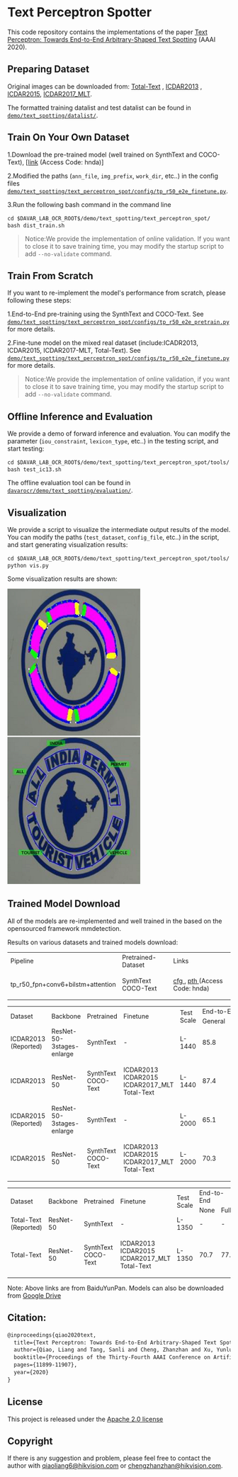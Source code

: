 # Text Perceptron Spotter

This code repository contains the implementations of the paper [Text Perceptron: Towards End-to-End Arbitrary-Shaped Text Spotting](https://arxiv.org/pdf/2002.06820.pdf) (AAAI 2020).

## Preparing Dataset
Original images can be downloaded from: [Total-Text](https://github.com/cs-chan/Total-Text-Dataset "Total-Text") , [ICDAR2013](https://rrc.cvc.uab.es/?ch=2) , [ICDAR2015](https://rrc.cvc.uab.es/?ch=4), [ICDAR2017_MLT](https://rrc.cvc.uab.es/?ch=8).

The formatted training datalist and test datalist can be found in [`demo/text_spotting/datalist/`](../datalist).


## Train On Your Own Dataset
1.Download the pre-trained model (well trained on SynthText and COCO-Text), [[link](https://pan.baidu.com/s/1KDWKlhU3s1WcKBBpKw9leA) (Access Code: hnda)]

2.Modified the paths (`ann_file`, `img_prefix`, `work_dir`, etc..) in the config files [`demo/text_spotting/text_perceptron_spot/config/tp_r50_e2e_finetune.py`](./configs/tp_r50_e2e_finetune.py).

3.Run the following bash command in the command line
``` shell
cd $DAVAR_LAB_OCR_ROOT$/demo/text_spotting/text_perceptron_spot/
bash dist_train.sh
```
>Notice:We provide the implementation of online validation. If you want to close it to save training time, you may modify the startup script to add `--no-validate` command.

## Train From Scratch
If you want to re-implement the model's performance from scratch, please following these steps:

1.End-to-End pre-training using the SynthText and COCO-Text. See [`demo/text_spotting/text_perceptron_spot/configs/tp_r50_e2e_pretrain.py`](./configs/tp_r50_e2e_pretrain.py) for more details.

2.Fine-tune model on the mixed real dataset (include:ICADR2013, ICDAR2015, ICDAR2017-MLT, Total-Text). See [`demo/text_spotting/text_perceptron_spot/configs/tp_r50_e2e_finetune.py`](./configs/tp_r50_e2e_finetune.py) for more details.

>Notice:We provide the implementation of online validation, if you want to close it to save training time, you may modify the startup script to add `--no-validate` command.

## Offline Inference and Evaluation
We provide a demo of forward inference and evaluation. You can modify the parameter (`iou_constraint`, `lexicon_type`, etc..) in the testing script, and start testing:
``` shell
cd $DAVAR_LAB_OCR_ROOT$/demo/text_spotting/text_perceptron_spot/tools/
bash test_ic13.sh
```

The offline evaluation tool can be found in [`davarocr/demo/text_spotting/evaluation/`](../evaluation).

## Visualization
We provide a script to visualize the intermediate output results of the model. You can modify the paths (`test_dataset`, `config_file`, etc..) in the script, and start generating visualization results:
``` shell
cd $DAVAR_LAB_OCR_ROOT$/demo/text_spotting/text_perceptron_spot/tools/
python vis.py
```

Some visualization results are shown:

![./vis/seg.png](./vis/seg.png)
![./vis/text.png](./vis/text.png)

## Trained Model Download
All of the models are re-implemented and well trained in the based on the opensourced framework mmdetection.

Results on various datasets and trained models download:
<table>
	<tr>
		<td>Pipeline</td>
		<td>Pretrained-Dataset</td>
		<td>Links</td>
	</tr>
	<tr>
		<td>tp_r50_fpn+conv6+bilstm+attention</td>
		<td>SynthText<br>COCO-Text</td>
		<td><p><a href="./configs/tp_r50_e2e_pretrain.py">cfg </a>, <a href="https://pan.baidu.com/s/1KDWKlhU3s1WcKBBpKw9leA">pth </a> (Access Code: hnda)</p></td>
	</tr>
</table>

<table>
	<tr>
		<td rowspan="2">Dataset</td>
		<td rowspan="2">Backbone</td>
		<td rowspan="2">Pretrained</td>
		<td rowspan="2">Finetune</td>
		<td rowspan="2">Test Scale</td>
		<td colspan="3">End-to-End</td>
		<td colspan="3">Word Spotting</td>
		<td rowspan="2">Links</td>
	</tr>
	<tr>
		<td>General</td>
		<td>Weak</td>
		<td>Strong</td>
		<td>General</td>
		<td>Weak</td>
		<td>Strong</td>
	</tr>
	<tr>
		<td>ICDAR2013<br>(Reported)</td>
		<td>ResNet-50-3stages-enlarge</td>
		<td>SynthText</td>
		<td>-</td>
		<td>L-1440</td>
		<td>85.8</td>
		<td>90.7</td>
		<td>91.4</td>
		<td>88.5</td>
		<td>94.0</td>
		<td>94.9</td>
		<td>-</td>
	</tr>
	<tr>
		<td>ICDAR2013</td>
		<td>ResNet-50</td>
		<td>SynthText<br>COCO-Text</td>
		<td>ICDAR2013<br>ICDAR2015<br>ICDAR2017_MLT<br>Total-Text</td>
		<td>L-1440</td>
		<td>87.4</td>
		<td>90.6</td>
		<td>91.2</td>
		<td>90.9</td>
		<td>93.8</td>
		<td>94.2</td>
		<td><p><a href="./configs/tp_r50_e2e_finetune.py">cfg </a>, <a href="https://pan.baidu.com/s/1U7CDtbTTpZ11zw0Vg7zYYA">pth </a> (Access Code: 20bj)</p></td>
	</tr>
	<tr>
		<td>ICDAR2015<br>(Reported)</td>
		<td>ResNet-50-3stages-enlarge</td>
		<td>SynthText</td>
		<td>-</td>
		<td>L-2000</td>
		<td>65.1</td>
		<td>76.6</td>
		<td>80.5</td>
		<td>67.9</td>
		<td>79.4</td>
		<td>84.1</td>
		<td>-</td>
	</tr>
	<tr>
		<td>ICDAR2015</td>
		<td>ResNet-50</td>
		<td>SynthText<br>COCO-Text</td>
		<td>ICDAR2013<br>ICDAR2015<br>ICDAR2017_MLT<br>Total-Text</td>
		<td>L-2000</td>
		<td>70.3</td>
		<td>77.0</td>
		<td>80.0</td>
		<td>70.8</td>
		<td>79.8</td>
		<td>83.2</td>
		<td><p><a href="./configs/tp_r50_e2e_finetune.py">cfg </a>, <a href="https://pan.baidu.com/s/1U7CDtbTTpZ11zw0Vg7zYYA">pth </a> (Access Code: 20bj)</p></td>
	</tr>
</table>

<table>
	<tr>
		<td rowspan="2">Dataset</td>
		<td rowspan="2">Backbone</td>
		<td rowspan="2">Pretrained</td>
		<td rowspan="2">Finetune</td>
		<td rowspan="2">Test Scale</td>
		<td colspan="2">End-to-End</td>
		<td colspan="2">Word Spotting</td>
		<td rowspan="2">Links</td>
	</tr>
	<tr>
		<td>None</td>
		<td>Full</td>
		<td>None</td>
		<td>Full</td>
	</tr>
	<tr>
		<td>Total-Text<br>(Reported)</td>
		<td>ResNet-50</td>
		<td>SynthText</td>
		<td>-</td>
		<td>L-1350</td>
		<td>-</td>
		<td>-</td>
		<td>69.7</td>
		<td>78.3</td>
		<td>-</td>
	</tr>
	<tr>
		<td>Total-Text</td>
		<td>ResNet-50</td>
		<td>SynthText<br>COCO-Text</td>
		<td>ICDAR2013<br>ICDAR2015<br>ICDAR2017_MLT<br>Total-Text</td>
		<td>L-1350</td>
		<td>70.7</td>
		<td>77.3</td>
		<td>73.9</td>
		<td>81.8</td>
		<td><p><a href="./configs/tp_r50_e2e_finetune.py">cfg </a>, <a href="https://pan.baidu.com/s/1U7CDtbTTpZ11zw0Vg7zYYA">pth </a> (Access Code: 20bj)</p></td>
	</tr>
</table>

Note: Above links are from BaiduYunPan. Models can also be downloaded from [Google Drive](https://drive.google.com/drive/folders/1xQXdHRvBNmm2J7jt5zkDAfQ7Xw54COr9?usp=sharing)

## Citation:

``` markdown
@inproceedings{qiao2020text,
  title={Text Perceptron: Towards End-to-End Arbitrary-Shaped Text Spotting},
  author={Qiao, Liang and Tang, Sanli and Cheng, Zhanzhan and Xu, Yunlu and Niu, Yi and Pu, Shiliang and Wu, Fei},
  booktitle={Proceedings of the Thirty-Fourth AAAI Conference on Artificial Intelligence (AAAI)},
  pages={11899-11907},
  year={2020}
}
```

## License
This project is released under the [Apache 2.0 license](../../../davar_ocr/LICENSE)

## Copyright
If there is any suggestion and problem, please feel free to contact the author with qiaoliang6@hikvision.com or chengzhanzhan@hikvision.com.

